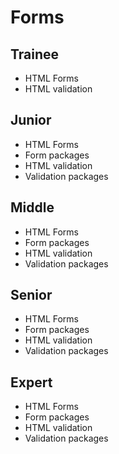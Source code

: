 # Forms
 
## Trainee

- HTML Forms
- HTML validation

## Junior

- HTML Forms
- Form packages
- HTML validation
- Validation packages

## Middle

- HTML Forms
- Form packages
- HTML validation
- Validation packages

## Senior

- HTML Forms
- Form packages
- HTML validation
- Validation packages

## Expert

- HTML Forms
- Form packages
- HTML validation
- Validation packages
